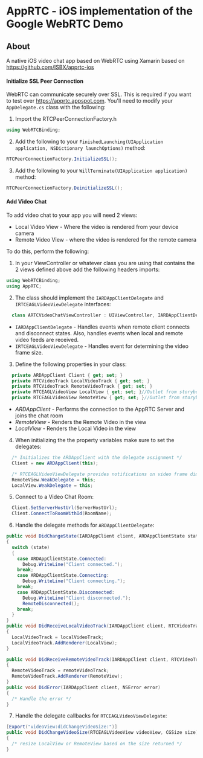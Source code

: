 # AppRTC - iOS implementation of the Google WebRTC Demo

## About
A native iOS video chat app based on WebRTC using Xamarin based on https://github.com/ISBX/apprtc-ios

#### Initialize SSL Peer Connection
WebRTC can communicate securely over SSL. This is required if you want to test over https://apprtc.appspot.com. You'll need to modify your `AppDelegate.cs` class with the following:

1. Import the RTCPeerConnectionFactory.h
```csharp
using WebRTCBinding;
```

2. Add the following to your `FinishedLaunching(UIApplication application, NSDictionary launchOptions)` method:
```csharp
RTCPeerConnectionFactory.InitializeSSL();
```

3. Add the following to your `WillTerminate(UIApplication application)` method:
```csharp
RTCPeerConnectionFactory.DeinitializeSSL();
```

#### Add Video Chat
To add video chat to your app you will need 2 views:
* Local Video View - Where the video is rendered from your device camera
* Remote Video View - where the video is rendered for the remote camera

To do this, perform the following:

1. In your ViewController or whatever class you are using that contains the 2 views defined above add the following headers imports:
```csharp
using WebRTCBinding;
using AppRTC;
```

2. The class should implement the `IARDAppClientDelegate` and `IRTCEAGLVideoViewDelegate` interfaces:
```csharp
  class ARTCVideoChatViewController : UIViewController, IARDAppClientDelegate, IRTCEAGLVideoViewDelegate
```
* `IARDAppClientDelegate` - Handles events when remote client connects and disconnect states. Also, handles events when local and remote video feeds are received.
* `IRTCEAGLVideoViewDelegate` - Handles event for determining the video frame size.

3. Define the following properties in your class:
```csharp
  private ARDAppClient Client { get; set; }
  private RTCVideoTrack LocalVideoTrack { get; set; }
  private RTCVideoTrack RemoteVideoTrack { get; set; }
  private RTCEAGLVideoView LocalView { get; set; }//Outlet from storyboard or need to be created
  private RTCEAGLVideoView RemoteView { get; set; }//Outlet from storyboard or need to be created
```
* *ARDAppClient* - Performs the connection to the AppRTC Server and joins the chat room
* *RemoteView* - Renders the Remote Video in the view
* *LocalView* - Renders the Local Video in the view

4. When initializing the the property variables make sure to set the delegates:
```csharp
  /* Initializes the ARDAppClient with the delegate assignment */
  Client = new ARDAppClient(this);

  /* RTCEAGLVideoViewDelegate provides notifications on video frame dimensions */
  RemoteView.WeakDelegate = this;
  LocalView.WeakDelegate = this;
```
5. Connect to a Video Chat Room:
```csharp
  Client.SetServerHostUrl(ServerHostUrl);
  Client.ConnectToRoomWithId(RoomName);
```

6. Handle the delegate methods for `ARDAppClientDelegate`:
```csharp
public void DidChangeState(IARDAppClient client, ARDAppClientState state)
{
  switch (state)
  {
    case ARDAppClientState.Connected:
      Debug.WriteLine("Client connected.");
    break;
    case ARDAppClientState.Connecting:
      Debug.WriteLine("Client connecting.");
    break;
    case ARDAppClientState.Disconnected:
      Debug.WriteLine("Client disconnected.");
      RemoteDisconnected();
    break;
  }
}
public void DidReceiveLocalVideoTrack(IARDAppClient client, RTCVideoTrack localVideoTrack)
{
  LocalVideoTrack = localVideoTrack;
  LocalVideoTrack.AddRenderer(LocalView);
}

public void DidReceiveRemoteVideoTrack(IARDAppClient client, RTCVideoTrack remoteVideoTrack)
{
  RemoteVideoTrack = remoteVideoTrack;
  RemoteVideoTrack.AddRenderer(RemoteView);
}
public void DidError(IARDAppClient client, NSError error)
{
  /* Handle the error */
}
```

7. Handle the delegate callbacks for `RTCEAGLVideoViewDelegate`:
```csharp
[Export("videoView:didChangeVideoSize:")]
public void DidChangeVideoSize(RTCEAGLVideoView videoView, CGSize size)
{
  /* resize LocalView or RemoteView based on the size returned */
}
```